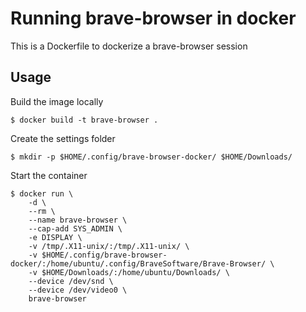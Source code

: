 # Running brave-browser in docker

This is a Dockerfile to dockerize a brave-browser session

## Usage

Build the image locally

    $ docker build -t brave-browser .

Create the settings folder

    $ mkdir -p $HOME/.config/brave-browser-docker/ $HOME/Downloads/

Start the container

    $ docker run \
        -d \
        --rm \
        --name brave-browser \
        --cap-add SYS_ADMIN \
        -e DISPLAY \
        -v /tmp/.X11-unix/:/tmp/.X11-unix/ \
        -v $HOME/.config/brave-browser-docker/:/home/ubuntu/.config/BraveSoftware/Brave-Browser/ \
        -v $HOME/Downloads/:/home/ubuntu/Downloads/ \
        --device /dev/snd \
        --device /dev/video0 \
        brave-browser
